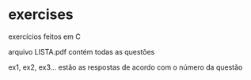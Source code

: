 # exercises
exercícios feitos em C

arquivo LISTA.pdf contém todas as questões

ex1, ex2, ex3... estão as respostas de acordo com o número da questão
